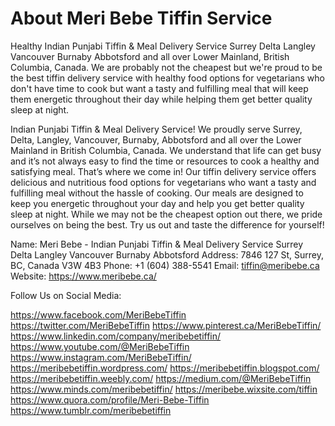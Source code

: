 # About Meri Bebe Tiffin Service
Healthy Indian Punjabi Tiffin & Meal Delivery Service Surrey Delta Langley Vancouver Burnaby Abbotsford and all over Lower Mainland, British Columbia, Canada. We are probably not the cheapest but we're proud to be the best tiffin delivery service with healthy food options for vegetarians who don't have time to cook but want a tasty and fulfilling meal that will keep them energetic throughout their day while helping them get better quality sleep at night.

Indian Punjabi Tiffin & Meal Delivery Service! We proudly serve Surrey, Delta, Langley, Vancouver, Burnaby, Abbotsford and all over the Lower Mainland in British Columbia, Canada. We understand that life can get busy and it’s not always easy to find the time or resources to cook a healthy and satisfying meal. That’s where we come in! Our tiffin delivery service offers delicious and nutritious food options for vegetarians who want a tasty and fulfilling meal without the hassle of cooking. Our meals are designed to keep you energetic throughout your day and help you get better quality sleep at night. While we may not be the cheapest option out there, we pride ourselves on being the best. Try us out and taste the difference for yourself!

Name: Meri Bebe - Indian Punjabi Tiffin & Meal Delivery Service Surrey Delta Langley Vancouver Burnaby Abbotsford
Address: 7846 127 St, Surrey, BC, Canada V3W 4B3
Phone: +1 (604) 388-5541
Email: tiffin@meribebe.ca
Website: https://www.meribebe.ca/

Follow Us on Social Media:

https://www.facebook.com/MeriBebeTiffin
https://twitter.com/MeriBebeTiffin
https://www.pinterest.ca/MeriBebeTiffin/
https://www.linkedin.com/company/meribebetiffin/
https://www.youtube.com/@MeriBebeTiffin
https://www.instagram.com/MeriBebeTiffin/
https://meribebetiffin.wordpress.com/
https://meribebetiffin.blogspot.com/
https://meribebetiffin.weebly.com/
https://medium.com/@MeriBebeTiffin
https://www.minds.com/meribebetiffin/
https://meribebe.wixsite.com/tiffin
https://www.quora.com/profile/Meri-Bebe-Tiffin
https://www.tumblr.com/meribebetiffin
